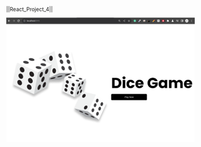 ||React_Project_4||

<img src="https://github.com/md-jaman-web-developer/react-project-4/blob/main/%7C-%20React_Project_4_Exmples_Photos%20-%7C/Screenshot%20from%202023-12-05%2015-13-03.png"/>

